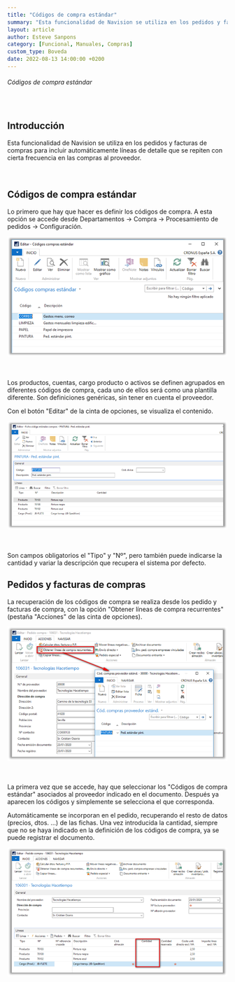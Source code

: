 ```yaml
---
title: "Códigos de compra estándar"
summary: "Esta funcionalidad de Navision se utiliza en los pedidos y facturas de compras para incluir automáticamente líneas de detalle que se repiten con cierta frecuencia en las compras al proveedor"
layout: article
author: Esteve Sanpons
category: [Funcional, Manuales, Compras]
custom_type: Boveda
date: 2022-08-13 14:00:00 +0200
---
```


###### Códigos de compra estándar

<br>

## Introducción

Esta funcionalidad de Navision se utiliza en los pedidos y facturas de
compras para incluir automáticamente líneas de detalle que se repiten
con cierta frecuencia en las compras al proveedor.
<br><br><br>

## Códigos de compra estándar

Lo primero que hay que hacer es definir los códigos de compra. A esta
opción se accede desde Departamentos -\> Compra -\> Procesamiento de
pedidos -\> Configuración.

<img class="img-container"  src="/assets/img/articles/codigos-de-compra-estandar/image1.png">
<br><br><br>

Los productos, cuentas, cargo producto o activos se definen agrupados en
diferentes códigos de compra, cada uno de ellos será como una plantilla
diferente. Son definiciones genéricas, sin tener en cuenta el proveedor.

Con el botón "Editar" de la cinta de opciones, se visualiza el
contenido.

<img class="img-container"  src="/assets/img/articles/codigos-de-compra-estandar/image2.png">
<br><br><br>

Son campos obligatorios el "Tipo" y "Nº", pero también puede indicarse
la cantidad y variar la descripción que recupera el sistema por defecto.

## Pedidos y facturas de compras

La recuperación de los códigos de compra se realiza desde los pedido y
facturas de compra, con la opción "Obtener líneas de compra recurrentes"
(pestaña "Acciones" de las cinta de opciones).

<img class="img-container"  src="/assets/img/articles/codigos-de-compra-estandar/image3.png">
<br><br><br>

La primera vez que se accede, hay que seleccionar los "Códigos de compra
estándar" asociados al proveedor indicado en el documento. Después ya
aparecen los códigos y simplemente se selecciona el que corresponda.

Automáticamente se incorporan en el pedido, recuperando el resto de
datos (precios, dtos. ...) de las fichas. Una vez introducida la
cantidad, siempre que no se haya indicado en la definición de los
códigos de compra, ya se puede registrar el documento.

<img class="img-container"  src="/assets/img/articles/codigos-de-compra-estandar/image4.png">
<br><br><br>
